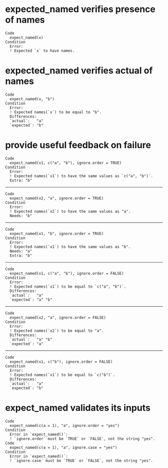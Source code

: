 # expected_named verifies presence of names

    Code
      expect_named(x)
    Condition
      Error:
      ! Expected `x` to have names.

# expected_named verifies actual of names

    Code
      expect_named(x, "b")
    Condition
      Error:
      ! Expected names(`x`) to be equal to "b".
      Differences:
      `actual`:   "a"
      `expected`: "b"

# provide useful feedback on failure

    Code
      expect_named(x1, c("a", "b"), ignore.order = TRUE)
    Condition
      Error:
      ! Expected names(`x1`) to have the same values as `c("a", "b")`.
      Extra: "b"

---

    Code
      expect_named(x2, "a", ignore.order = TRUE)
    Condition
      Error:
      ! Expected names(`x2`) to have the same values as "a".
      Needs: "b"

---

    Code
      expect_named(x1, "b", ignore.order = TRUE)
    Condition
      Error:
      ! Expected names(`x1`) to have the same values as "b".
      Needs: "a"
      Extra: "b"

---

    Code
      expect_named(x1, c("a", "b"), ignore.order = FALSE)
    Condition
      Error:
      ! Expected names(`x1`) to be equal to `c("a", "b")`.
      Differences:
      `actual`:   "a"    
      `expected`: "a" "b"

---

    Code
      expect_named(x2, "a", ignore.order = FALSE)
    Condition
      Error:
      ! Expected names(`x2`) to be equal to "a".
      Differences:
      `actual`:   "a" "b"
      `expected`: "a"    

---

    Code
      expect_named(x1, c("b"), ignore.order = FALSE)
    Condition
      Error:
      ! Expected names(`x1`) to be equal to `c("b")`.
      Differences:
      `actual`:   "a"
      `expected`: "b"

# expect_named validates its inputs

    Code
      expect_named(c(a = 1), "a", ignore.order = "yes")
    Condition
      Error in `expect_named()`:
      ! `ignore.order` must be `TRUE` or `FALSE`, not the string "yes".
    Code
      expect_named(c(a = 1), "a", ignore.case = "yes")
    Condition
      Error in `expect_named()`:
      ! `ignore.case` must be `TRUE` or `FALSE`, not the string "yes".

